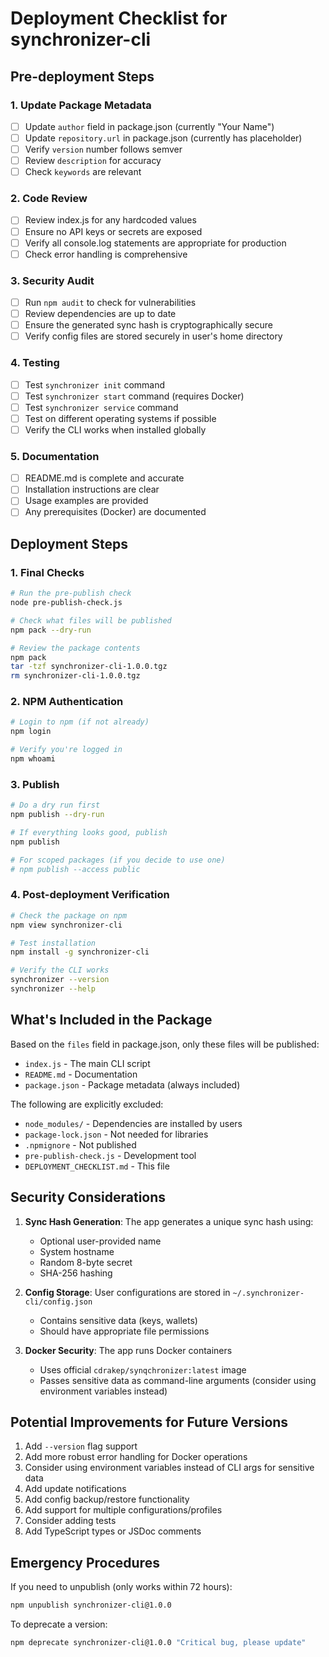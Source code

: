# Deployment Checklist for synchronizer-cli

## Pre-deployment Steps

### 1. Update Package Metadata
- [ ] Update `author` field in package.json (currently "Your Name")
- [ ] Update `repository.url` in package.json (currently has placeholder)
- [ ] Verify `version` number follows semver
- [ ] Review `description` for accuracy
- [ ] Check `keywords` are relevant

### 2. Code Review
- [ ] Review index.js for any hardcoded values
- [ ] Ensure no API keys or secrets are exposed
- [ ] Verify all console.log statements are appropriate for production
- [ ] Check error handling is comprehensive

### 3. Security Audit
- [ ] Run `npm audit` to check for vulnerabilities
- [ ] Review dependencies are up to date
- [ ] Ensure the generated sync hash is cryptographically secure
- [ ] Verify config files are stored securely in user's home directory

### 4. Testing
- [ ] Test `synchronizer init` command
- [ ] Test `synchronizer start` command (requires Docker)
- [ ] Test `synchronizer service` command
- [ ] Test on different operating systems if possible
- [ ] Verify the CLI works when installed globally

### 5. Documentation
- [ ] README.md is complete and accurate
- [ ] Installation instructions are clear
- [ ] Usage examples are provided
- [ ] Any prerequisites (Docker) are documented

## Deployment Steps

### 1. Final Checks
```bash
# Run the pre-publish check
node pre-publish-check.js

# Check what files will be published
npm pack --dry-run

# Review the package contents
npm pack
tar -tzf synchronizer-cli-1.0.0.tgz
rm synchronizer-cli-1.0.0.tgz
```

### 2. NPM Authentication
```bash
# Login to npm (if not already)
npm login

# Verify you're logged in
npm whoami
```

### 3. Publish
```bash
# Do a dry run first
npm publish --dry-run

# If everything looks good, publish
npm publish

# For scoped packages (if you decide to use one)
# npm publish --access public
```

### 4. Post-deployment Verification
```bash
# Check the package on npm
npm view synchronizer-cli

# Test installation
npm install -g synchronizer-cli

# Verify the CLI works
synchronizer --version
synchronizer --help
```

## What's Included in the Package

Based on the `files` field in package.json, only these files will be published:
- `index.js` - The main CLI script
- `README.md` - Documentation
- `package.json` - Package metadata (always included)

The following are explicitly excluded:
- `node_modules/` - Dependencies are installed by users
- `package-lock.json` - Not needed for libraries
- `.npmignore` - Not published
- `pre-publish-check.js` - Development tool
- `DEPLOYMENT_CHECKLIST.md` - This file

## Security Considerations

1. **Sync Hash Generation**: The app generates a unique sync hash using:
   - Optional user-provided name
   - System hostname
   - Random 8-byte secret
   - SHA-256 hashing
   
2. **Config Storage**: User configurations are stored in `~/.synchronizer-cli/config.json`
   - Contains sensitive data (keys, wallets)
   - Should have appropriate file permissions

3. **Docker Security**: The app runs Docker containers
   - Uses official `cdrakep/synqchronizer:latest` image
   - Passes sensitive data as command-line arguments (consider using environment variables instead)

## Potential Improvements for Future Versions

1. Add `--version` flag support
2. Add more robust error handling for Docker operations
3. Consider using environment variables instead of CLI args for sensitive data
4. Add update notifications
5. Add config backup/restore functionality
6. Add support for multiple configurations/profiles
7. Consider adding tests
8. Add TypeScript types or JSDoc comments

## Emergency Procedures

If you need to unpublish (only works within 72 hours):
```bash
npm unpublish synchronizer-cli@1.0.0
```

To deprecate a version:
```bash
npm deprecate synchronizer-cli@1.0.0 "Critical bug, please update"
``` 